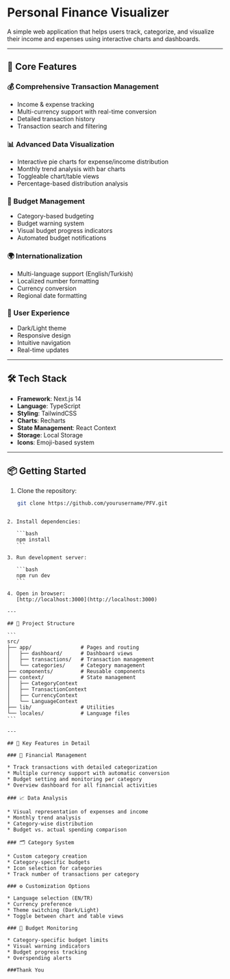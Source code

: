 
# Personal Finance Visualizer

A simple web application that helps users track, categorize, and visualize their income and expenses using interactive charts and dashboards.

---

## 🚀 Core Features

### 💰 Comprehensive Transaction Management
- Income & expense tracking  
- Multi-currency support with real-time conversion  
- Detailed transaction history  
- Transaction search and filtering  

### 📊 Advanced Data Visualization
- Interactive pie charts for expense/income distribution  
- Monthly trend analysis with bar charts  
- Toggleable chart/table views  
- Percentage-based distribution analysis  

### 🎯 Budget Management
- Category-based budgeting  
- Budget warning system  
- Visual budget progress indicators  
- Automated budget notifications  

### 🌍 Internationalization
- Multi-language support (English/Turkish)  
- Localized number formatting  
- Currency conversion  
- Regional date formatting  

### 🎨 User Experience
- Dark/Light theme  
- Responsive design  
- Intuitive navigation  
- Real-time updates  

---

## 🛠️ Tech Stack

- **Framework**: Next.js 14  
- **Language**: TypeScript  
- **Styling**: TailwindCSS  
- **Charts**: Recharts  
- **State Management**: React Context  
- **Storage**: Local Storage  
- **Icons**: Emoji-based system  

---

## 📦 Getting Started

1. Clone the repository:
   ```bash
   git clone https://github.com/yourusername/PFV.git
````

2. Install dependencies:

   ```bash
   npm install
   ```

3. Run development server:

   ```bash
   npm run dev
   ```

4. Open in browser:
   [http://localhost:3000](http://localhost:3000)

---

## 📁 Project Structure

```
src/
├── app/                # Pages and routing
│   ├── dashboard/      # Dashboard views
│   ├── transactions/   # Transaction management
│   └── categories/     # Category management
├── components/         # Reusable components
├── context/            # State management
│   ├── CategoryContext
│   ├── TransactionContext
│   ├── CurrencyContext
│   └── LanguageContext
├── lib/                # Utilities
└── locales/            # Language files
```

---

## 📌 Key Features in Detail

### 🧾 Financial Management

* Track transactions with detailed categorization
* Multiple currency support with automatic conversion
* Budget setting and monitoring per category
* Overview dashboard for all financial activities

### 📈 Data Analysis

* Visual representation of expenses and income
* Monthly trend analysis
* Category-wise distribution
* Budget vs. actual spending comparison

### 🗂️ Category System

* Custom category creation
* Category-specific budgets
* Icon selection for categories
* Track number of transactions per category

### ⚙️ Customization Options

* Language selection (EN/TR)
* Currency preference
* Theme switching (Dark/Light)
* Toggle between chart and table views

### 🚨 Budget Monitoring

* Category-specific budget limits
* Visual warning indicators
* Budget progress tracking
* Overspending alerts

###Thank You
